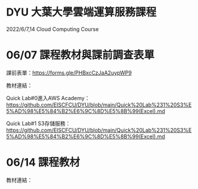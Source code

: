 # DYU 大葉大學雲端運算服務課程
2022/6/7,14 Cloud Computing Course

# 06/07 課程教材與課前調查表單

課前表單：https://forms.gle/PHBxcCzJaA2uypWP9

教材連結：

Quick Lab#0進入AWS Academy：https://github.com/EISCFCU/DYU/blob/main/Quick%20Lab%231%20S3%E5%AD%98%E5%84%B2%E6%9C%8D%E5%8B%99(Excel).md

Quick Lab#1 S3存儲服務：https://github.com/EISCFCU/DYU/blob/main/Quick%20Lab%231%20S3%E5%AD%98%E5%84%B2%E6%9C%8D%E5%8B%99(Excel).md

# 06/14 課程教材

教材連結：
